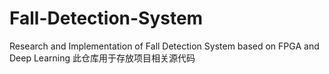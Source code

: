 # Fall-Detection-System
Research and Implementation of Fall Detection System based on FPGA and Deep Learning
此仓库用于存放项目相关源代码

